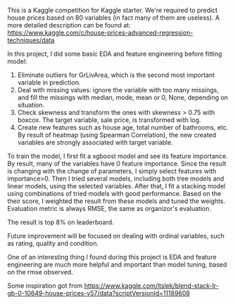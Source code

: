This is a Kaggle competition for Kaggle starter. We're required to predict house prices based on 80 variables (in fact many of them are useless). A more detailed description can be found at: https://www.kaggle.com/c/house-prices-advanced-regression-techniques/data

In this project, I did some basic EDA and feature engineering before fitting model:
  1. Eliminate outliers for GrLivArea, which is the second most important variable in prediction.
  2. Deal with missing values: ignore the variable with too many missings, and fill the missings with median, mode, mean or 0, None, depending on situation.
  3. Check skewness and transform the ones with skewness > 0.75 with boxcox. The target variable, sale price, is transformed with log.
  4. Create new features such as house age, total number of bathrooms, etc. By result of heatmap (using Spearman Correlation), the new created variables are strongly associated with target variable.
  
To train the model, I first fit a xgboost model and see its feature importance. By result, many of the variables have 0 feature importance. Since the result is changing with the change of parameters, I simply select features with importance>0. Then I tried several models, including both tree models and linear models, using the selected variables. After that, I fit a stacking model using combinations of tried models with good performance. Based on the their score, I weighted the result from these models and tuned the weights. Evaluation metric is always RMSE, the same as organizor's evaluation.

The result is top 8% on leaderboard.

Future improvement will be focused on dealing with ordinal variables, such as rating, quality and condition.

One of an interesting thing I found during this project is EDA and feature engineering are much more helpful and important than model tuning, based on the rmse observed.

Some inspiration got from https://www.kaggle.com/itslek/blend-stack-lr-gb-0-10649-house-prices-v57/data?scriptVersionId=11189608
